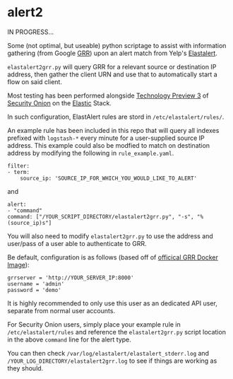 # alert2

IN PROGRESS...

Some (not optimal, but useable) python scriptage to assist with information gathering (from Google [GRR](https://github.com/google/grr)) upon an alert match from Yelp's [Elastalert](https://github.com/Yelp/elastalert).

`elastalert2grr.py` will query GRR for a relevant source or destination IP address, then gather the client URN and use that to automatically start a flow on said client.

Most testing has been performed alongside [Technology Preview 3](http://blog.securityonion.net/2017/07/towards-elastic-on-security-onion.html) of [Security Onion](https://securityonion.net) on the [Elastic](https://www.elastic.co/) Stack.

In such configuration, ElastAlert rules are stord in `/etc/elastalert/rules/`.

An example rule has been included in this repo that will query all indexes prefixed with `logstash-*` every minute for a user-supplied source IP address.  This example could also be modfied to match on destination address by modifying the following in `rule_example.yaml`.

    filter:
    - term:
        source_ip: 'SOURCE_IP_FOR_WHICH_YOU_WOULD_LIKE_TO_ALERT'
        
and
    
    alert:
    - "command"
    command: ["/YOUR_SCRIPT_DIRECTORY/elastalert2grr.py", "-s", "%(source_ip)s"]

You will also need to modify `elastalert2grr.py` to use the address and user/pass of a user able to authenticate to GRR.

Be default, configuration is as follows (based off of [officical GRR Docker Image](https://github.com/google/grr-doc/blob/master/docker.adoc)):

    grrserver = 'http://YOUR_SERVER_IP:8000'
    username = 'admin'
    password = 'demo' 

It is highly recommended to only use this user as an dedicated API user, separate from normal user accounts.

For Security Onion users,  simply place your example rule in `/etc/elastalert/rules` and reference the `elastalert2grr.py` script location in the above `command` line for the alert type.

You can then check `/var/log/elastalert/elastalert_stderr.log` and `/YOUR_LOG_DIRECTORY/elastalert2grr.log` to see if things are working as they should.


